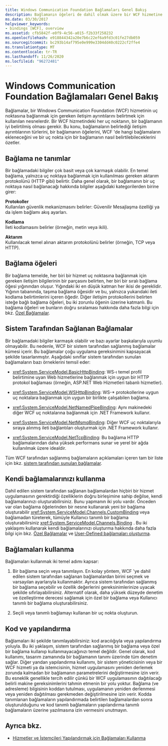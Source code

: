 ```yaml
---
title: Windows Communication Foundation Bağlamaları Genel Bakış
description: Bağlamanın öğeleri de dahil olmak üzere bir WCF hizmetine nasıl bağlanacağınızı ve hizmet uç noktası için nasıl bağlama yapılacağını belirten bağlamalar hakkında bilgi edinin.
ms.date: 03/30/2017
helpviewer_keywords:
- bindings [WCF], overview
ms.assetid: cfb5842f-e0f9-4c56-a015-f2b33f258232
ms.openlocfilehash: e918844342a20e7b6c22ef6a9fd3c01fe27db059
ms.sourcegitcommit: bc293b14af795e0e999e3304dd40c0222cf2ffe4
ms.translationtype: MT
ms.contentlocale: tr-TR
ms.lasthandoff: 11/26/2020
ms.locfileid: "96272481"
---
```

# <a name="windows-communication-foundation-bindings-overview"></a>Windows Communication Foundation Bağlamaları Genel Bakış

Bağlamalar, bir Windows Communication Foundation (WCF) hizmetinin uç noktasına bağlanmak için gereken iletişim ayrıntılarını belirtmek için kullanılan nesnelerdir. Bir WCF hizmetindeki her uç noktanın, bir bağlamanın iyi belirtilmiş olması gerekir. Bu konu, bağlamaların belirlediği iletişim ayrıntılarının türlerini, bir bağlamanın öğelerini, WCF 'de hangi bağlamaların ekleneceğini ve bir uç nokta için bir bağlamanın nasıl belirtilebileceklerini özetler.  
  
## <a name="what-a-binding-defines"></a>Bağlama ne tanımlar  

 Bir bağlamadaki bilgiler çok basit veya çok karmaşık olabilir. En temel bağlama, yalnızca uç noktaya bağlanmak için kullanılması gereken aktarım protokolünü (HTTP gibi) belirtir. Daha genel olarak, bir bağlamanın bir uç noktaya nasıl bağlanacağı hakkında bilgiler aşağıdaki kategorilerden birine girer:  
  
 **Protokoller**  
 Kullanılan güvenlik mekanizmasını belirler: Güvenilir Mesajlaşma özelliği ya da işlem bağlamı akış ayarları.  
  
 **Kodlama**  
 İleti kodlamasını belirler (örneğin, metin veya ikili).  
  
 **Aktarım**  
 Kullanılacak temel alınan aktarım protokolünü belirler (örneğin, TCP veya HTTP).  
  
## <a name="the-elements-of-a-binding"></a>Bağlama öğeleri  

 Bir bağlama temelde, her biri bir hizmet uç noktasına bağlanmak için gereken iletişim bilgilerinin bir parçasını belirten, her biri bir sıralı bağlama öğesi yığınından oluşur. Yığındaki iki en düşük katman her ikisi de gereklidir. Yığının tabanında, taşıma bağlama öğesidir ve bu, yalnızca yukarıdaki ileti kodlama belirtimlerini içeren öğedir. Diğer iletişim protokollerini belirten isteğe bağlı bağlama öğeleri, bu iki zorunlu öğenin üzerine katmanlı. Bu bağlama öğeleri ve bunların doğru sıralaması hakkında daha fazla bilgi için bkz. [Özel Bağlamalar](./extending/custom-bindings.md).  
  
## <a name="system-provided-bindings"></a>Sistem Tarafından Sağlanan Bağlamalar  

 Bir bağlamadaki bilgiler karmaşık olabilir ve bazı ayarlar başkalarıyla uyumlu olmayabilir. Bu nedenle, WCF bir sistem tarafından sağlanmış bağlamalar kümesi içerir. Bu bağlamalar çoğu uygulama gereksinimini kapsayacak şekilde tasarlanmıştır. Aşağıdaki sınıflar sistem tarafından sunulan bağlamaların bazı örneklerini temsil eder:  
  
- <xref:System.ServiceModel.BasicHttpBinding>: WS-ı temel profil belirtimine uyan Web hizmetlerine bağlanmak için uygun bir HTTP protokol bağlaması (örneğin, ASP.NET Web Hizmetleri tabanlı hizmetler).  
  
- <xref:System.ServiceModel.WSHttpBinding>: WS-* protokollerine uygun uç noktalara bağlanmak için uygun bir birlikte çalışabilen bağlama.  
  
- <xref:System.ServiceModel.NetNamedPipeBinding>: Aynı makinedeki diğer WCF uç noktalarına bağlanmak için .NET Framework kullanır.  
  
- <xref:System.ServiceModel.NetMsmqBinding>: Diğer WCF uç noktalarıyla sıraya alınmış ileti bağlantıları oluşturmak için .NET Framework kullanır.  

- <xref:System.ServiceModel.NetTcpBinding>: Bu bağlama HTTP bağlamalarından daha yüksek performans sunar ve yerel bir ağda kullanılmak üzere idealdir.
  
 Tüm WCF tarafından sağlanmış bağlamaların açıklamaları içeren tam bir liste için bkz. [sistem tarafından sunulan bağlamalar](system-provided-bindings.md).  
  
## <a name="using-your-own-bindings"></a>Kendi bağlamalarınızı kullanma  

 Dahil edilen sistem tarafından sağlanan bağlamalardan hiçbiri bir hizmet uygulamasının gerektirdiği özelliklerin doğru birleşimine sahip değilse, kendi bağlamalarınızı oluşturabilirsiniz. Bunu yapmanın iki yolu vardır. Önceden var olan bağlama öğelerinden bir nesne kullanarak yeni bir bağlama oluşturabilir <xref:System.ServiceModel.Channels.CustomBinding> veya bağlamadan türeterek, tümüyle Kullanıcı tanımlı bir bağlama oluşturabilirsiniz <xref:System.ServiceModel.Channels.Binding> . Bu iki yaklaşımı kullanarak kendi bağlamalarınızı oluşturma hakkında daha fazla bilgi için bkz. [Özel Bağlamalar](./extending/custom-bindings.md) ve [User-Defined bağlamaları oluşturma](./extending/creating-user-defined-bindings.md).  
  
## <a name="using-bindings"></a>Bağlamaları kullanma  

 Bağlamaları kullanmak iki temel adımı kapsar:  
  
1. Bir bağlama seçin veya tanımlayın. En kolay yöntem, WCF 'ye dahil edilen sistem tarafından sağlanan bağlamalardan birini seçmek ve varsayılan ayarlarıyla kullanmaktır. Ayrıca sistem tarafından sağlanmış bir bağlama seçebilir ve özellik değerlerini gereksinimlerinize uyacak şekilde sıfırlayabilirsiniz. Alternatif olarak, daha yüksek düzeyde denetim ve özelleştirme derecesi sağlamak için özel bir bağlama veya Kullanıcı tanımlı bir bağlama oluşturabilirsiniz.  
  
2. Seçili veya tanımlı bağlamayı kullanan bir uç nokta oluşturun.  
  
## <a name="code-and-configuration"></a>Kod ve yapılandırma  

 Bağlamaları iki şekilde tanımlayabilirsiniz: kod aracılığıyla veya yapılandırma yoluyla. Bu iki yaklaşım, sistem tarafından sağlanmış bir bağlama veya özel bir bağlama kullanıp kullanmayacağınızı temel değildir. Genel olarak, kod kullanımı, tasarım zamanında bir bağlamanın tanımı üzerinde tüm denetim sağlar. Diğer yandan yapılandırma kullanımı, bir sistem yöneticisinin veya bir WCF hizmeti ya da istemcisinin, hizmet uygulamasını yeniden derlemek zorunda kalmadan bir bağlamanın parametrelerini değiştirmesine izin verir. Bu esneklik genellikle tercih edilir çünkü bir WCF uygulamasının dağıtılacağı belirli makine gereksinimlerini tahmin etmenin bir yolu yoktur. Bağlama (ve adresleme) bilgisinin koddan tutulması, uygulamanın yeniden derlenmesi veya yeniden dağıtılması gerekmeden değiştirilmesine izin verir. Kodda tanımlanan bağlamaların yapılandırmada belirtilen bağlamalardan sonra oluşturulduğunu ve kod tanımlı bağlamaların yapılandırma tanımlı bağlamaların üzerine yazılmasına izin vermesini unutmayın.  
  
## <a name="see-also"></a>Ayrıca bkz.

- [Hizmetler ve İstemcileri Yapılandırmak için Bağlamaları Kullanma](using-bindings-to-configure-services-and-clients.md)
